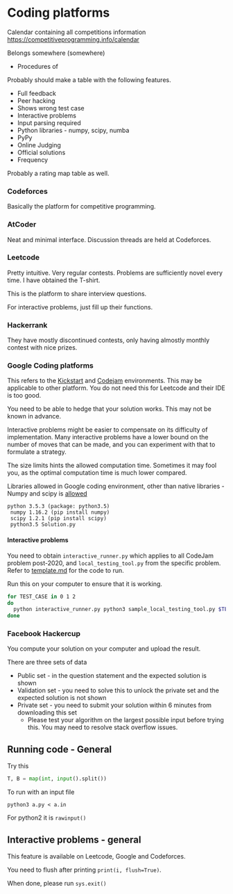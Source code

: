 # Coding platforms

Calendar containing all competitions information https://competitiveprogramming.info/calendar



Belongs somewhere (somewhere)

- Procedures of 



Probably should make a table with the following features.

- Full feedback
- Peer hacking
- Shows wrong test case
- Interactive problems
- Input parsing required
- Python libraries - numpy, scipy, numba
- PyPy
- Online Judging
- Official solutions
- Frequency



Probably a rating map table as well.





### Codeforces

Basically the platform for competitive programming.



### AtCoder

Neat and minimal interface. Discussion threads are held at Codeforces.



### Leetcode
Pretty intuitive. Very regular contests. Problems are sufficiently novel every time. I have obtained the T-shirt.

This is the platform to share interview questions.

For interactive problems, just fill up their functions.



### Hackerrank

They have mostly discontinued contests, only having almostly monthly contest with nice prizes.




### Google Coding platforms

This refers to the [Kickstart](https://codingcompetitions.withgoogle.com/kickstart) and [Codejam](https://codingcompetitions.withgoogle.com/codejam) environments. This may be applicable to other platform. You do not need this for Leetcode and their IDE is too good.



You need to be able to hedge that your solution works. This may not be known in advance.

Interactive problems might be easier to compensate on its difficulty of implementation. Many interactive problems have a lower bound on the number of moves that can be made, and you can experiment with that to formulate a strategy.

The size limits hints the allowed computation time. Sometimes it may fool you, as the optimal computation time is much lower compared.



Libraries allowed in Google coding environment, other than native libraries - Numpy and scipy is [allowed](https://codingcompetitions.withgoogle.com/kickstart/faq)

```
python 3.5.3 (package: python3.5)
 numpy 1.16.2 (pip install numpy)
 scipy 1.2.1 (pip install scipy)
 python3.5 Solution.py
```

#### Interactive problems

You need to obtain `interactive_runner.py` which applies to all CodeJam problem post-2020, and `local_testing_tool.py` from the specific problem. Refer to [template.md](template/template.md) for the code to run.

Run this on your computer to ensure that it is working.

```bash
for TEST_CASE in 0 1 2
do
  python interactive_runner.py python3 sample_local_testing_tool.py $TEST_CASE -- python3 sample_interactive_script.py
done
```




### Facebook Hackercup

You compute your solution on your computer and upload the result.

There are three sets of data

- Public set - in the question statement and the expected solution is shown
- Validation set - you need to solve this to unlock the private set and the expected solution is not shown
- Private set - you need to submit your solution within 6 minutes from downloading this set
  - Please test your algorithm on the largest possible input before trying this. You may need to resolve stack overflow issues.




## Running code - General

Try this

```python
T, B = map(int, input().split())
```

To run with an input file

```
python3 a.py < a.in
```


For python2 it is `rawinput()`



## Interactive problems - general

This feature is available on Leetcode, Google and Codeforces.

You need to flush after printing `print(i, flush=True)`.  

When done, please run `sys.exit()`











